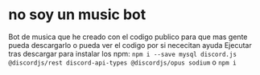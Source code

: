 # no soy un music bot
Bot de musica que he creado con el codigo publico para que mas gente pueda descargarlo o pueda ver el codigo por si nececitan ayuda
Ejecutar tras descargar para instalar los npm:
```npm i --save mysql discord.js @discordjs/rest discord-api-types @discordjs/opus sodium```
o
```npm i```
